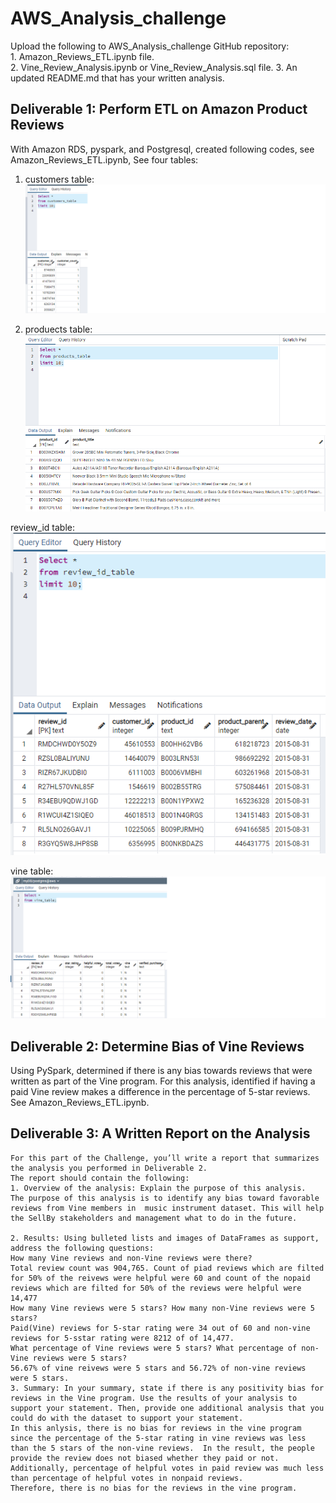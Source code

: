 # AWS_Analysis_challenge
Upload the following to AWS_Analysis_challenge GitHub repository:
1. Amazon_Reviews_ETL.ipynb file.
2. Vine_Review_Analysis.ipynb or Vine_Review_Analysis.sql file.
3. An updated README.md that has your written analysis.

## Deliverable 1: Perform ETL on Amazon Product Reviews
With Amazon RDS, pyspark, and Postgresql, created following codes, see Amazon_Reviews_ETL.ipynb,
See four tables:
1. customers table:
![image](https://github.com/Jrobinson3/AWS_Analysis_challenge/blob/main/customers_table.png)

2. produects table:
![image](https://github.com/Jrobinson3/AWS_Analysis_challenge/blob/main/products_table.png)

review_id table:
![image](https://github.com/Jrobinson3/AWS_Analysis_challenge/blob/main/review_id_table.png)

vine table:
![image](https://github.com/Jrobinson3/AWS_Analysis_challenge/blob/main/vine_table.png)

## Deliverable 2: Determine Bias of Vine Reviews	
Using PySpark, determined if there is any bias towards reviews that were written as part of the Vine program. For this analysis, identified if having a paid Vine review makes a difference in the percentage of 5-star reviews.
See Amazon_Reviews_ETL.ipynb.

## Deliverable 3: A Written Report on the Analysis	
	For this part of the Challenge, you’ll write a report that summarizes the analysis you performed in Deliverable 2.
	The report should contain the following:
	1. Overview of the analysis: Explain the purpose of this analysis.
	The purpose of this analysis is to identify any bias toward favorable reviews from Vine members in  music instrument dataset. This will help the SellBy stakeholders and management what to do in the future. 
	
	2. Results: Using bulleted lists and images of DataFrames as support, address the following questions:
	How many Vine reviews and non-Vine reviews were there?
	Total review count was 904,765. Count of piad reviews which are filted for 50% of the reivews were helpful were 60 and count of the nopaid reviews which are filted for 50% of the reviews were helpful were 14,477
	How many Vine reviews were 5 stars? How many non-Vine reviews were 5 stars?
	Paid(Vine) reviews for 5-star rating were 34 out of 60 and non-vine reviews for 5-sstar rating were 8212 of of 14,477. 
	What percentage of Vine reviews were 5 stars? What percentage of non-Vine reviews were 5 stars?
	56.67% of vine reivews were 5 stars and 56.72% of non-vine reviews were 5 stars. 
	3. Summary: In your summary, state if there is any positivity bias for reviews in the Vine program. Use the results of your analysis to support your statement. Then, provide one additional analysis that you could do with the dataset to support your statement.
	In this anlysis, there is no bias for reviews in the vine program since the percentage of the 5-star rating in vine reviews was less than the 5 stars of the non-vine reviews.  In the result, the people provide the review does not biased whether they paid or not. 
	Additionally, percentage of helpful votes in paid review was much less than percentage of helpful votes in nonpaid reviews. 
	Therefore, there is no bias for the reviews in the vine program. 


